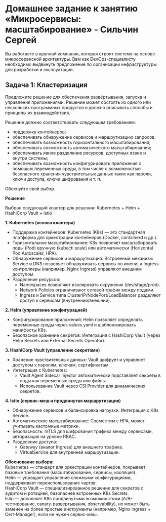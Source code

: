 # Домашнее задание к занятию «Микросервисы: масштабирование» - Сильчин Сергей

Вы работаете в крупной компании, которая строит систему на основе микросервисной архитектуры.
Вам как DevOps-специалисту необходимо выдвинуть предложение по организации инфраструктуры для разработки и эксплуатации.

## Задача 1: Кластеризация

Предложите решение для обеспечения развёртывания, запуска и управления приложениями.
Решение может состоять из одного или нескольких программных продуктов и должно описывать способы и принципы их взаимодействия.

Решение должно соответствовать следующим требованиям:
- поддержка контейнеров;
- обеспечивать обнаружение сервисов и маршрутизацию запросов;
- обеспечивать возможность горизонтального масштабирования;
- обеспечивать возможность автоматического масштабирования;
- обеспечивать явное разделение ресурсов, доступных извне и внутри системы;
- обеспечивать возможность конфигурировать приложения с помощью переменных среды, в том числе с возможностью безопасного хранения чувствительных данных таких как пароли, ключи доступа, ключи шифрования и т. п.

Обоснуйте свой выбор.

**Решение**  

Выбран следующий кластер для решения: Kubernetes + Helm + HashiCorp Vault + Istio  

**1. Kubernetes (основа кластера)**
- Поддержка контейнеров: Kubernetes (K8s) — это стандартная платформа для оркестрации контейнеров (Docker, containerd и др.).
- Горизонтальное масштабирование: K8s позволяет масштабировать поды (Pod) вручную (kubectl scale) или автоматически (Horizontal Pod Autoscaler, HPA).
- Обнаружение сервисов и маршрутизация: Встроенный механизм Service и DNS позволяет обнаруживать сервисы по имени, а Ingress-контроллеры (например, Nginx Ingress) управляют внешним доступом.
- Разделение ресурсов:
  - Namespaces позволяют изолировать окружения (dev/stage/prod).
  - Network Policies ограничивают сетевой трафик между подами.
  - Ingress и Service типа ClusterIP/NodePort/LoadBalancer разделяют доступ к сервисам (внутренний/внешний).

**2. Helm (управление конфигурацией)**  
- Конфигурирование приложений: Helm позволяет определять переменные среды через values.yaml и шаблонизировать манифесты K8s.
- Безопасное хранение секретов: Интеграция с HashiCorp Vault (через Helm Secrets или External Secrets Operator).

**3. HashiCorp Vault (управление секретами)**
- Хранение чувствительных данных: Vault шифрует и управляет доступом к паролям, ключам, сертификатам.
- Интеграция с Kubernetes:
  - Vault Agent Sidecar Injector автоматически подставляет секреты в поды как переменные среды или файлы.
  - Использование Vault через CSI Provider для динамических секретов.

**4. Istio (сервис-меш и продвинутая маршрутизация)**
- Обнаружение сервисов и балансировка нагрузки: Интеграция с K8s Service.
- Автоматическое масштабирование: Совместим с HPA, может учитывать кастомные метрики.
- Безопасность: mTLS для шифрования трафика между сервисами, авторизация на уровне RBAC.
- Разделение доступа:
  - Gateway (аналог Ingress) для внешнего трафика.
  - VirtualService для внутренней маршрутизации.

**Обоснование выбора:**  
Kubernetes — стандарт для оркестрации контейнеров, покрывает базовые требования (масштабирование, сервисы, изоляция).  
Helm — упрощает управление сложными конфигурациями, поддерживает переиспользование чартов.  
HashiCorp Vault — специализированное решение для секретов с аудитом и ротацией, безопаснее встроенных K8s Secrets.  
Istio — дополняет K8s продвинутыми возможностями (A/B-тестирование, canary-развертывания, observability), но может быть заменен на более простые инструменты (например, Nginx Ingress + Cert-Manager), если не нужен сервис-меш.  

